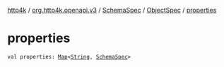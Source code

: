 [http4k](../../../index.md) / [org.http4k.openapi.v3](../../index.md) / [SchemaSpec](../index.md) / [ObjectSpec](index.md) / [properties](./properties.md)

# properties

`val properties: `[`Map`](https://kotlinlang.org/api/latest/jvm/stdlib/kotlin.collections/-map/index.html)`<`[`String`](https://kotlinlang.org/api/latest/jvm/stdlib/kotlin/-string/index.html)`, `[`SchemaSpec`](../index.md)`>`